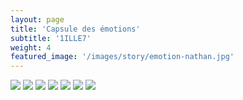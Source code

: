 ```yaml
---
layout: page
title: 'Capsule des émotions'
subtitle: '1ILLE7'
weight: 4
featured_image: '/images/story/emotion-nathan.jpg'
---
```


<div class="gallery" data-columns="2">
	<img src="/images/emotion/10-crop.jpg">
	<img src="/images/emotion/3.jpg">
	<img src="/images/emotion/2-crop.jpg">
	<img src="/images/emotion/9.jpg">
	<img src="/images/emotion/4.jpg">
	<img src="/images/emotion/1.jpg">
	<img src="/images/emotion/7.jpg">
</div>
